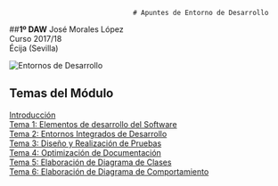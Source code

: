                                    # Apuntes de Entorno de Desarrollo
##__1º DAW__                              José Morales López  
Curso 2017/18  
Écija (Sevilla)  

![Entornos de Desarrollo](https://images.sftcdn.net/images/t_optimized,f_auto/p/2f4c04f4-96d0-11e6-9830-00163ed833e7/3163796423/java-runtime-environment-screenshot.png)

## Temas del Módulo

[Introducción](temas/introducción.md)  
[Tema 1: Elementos de desarrollo del Software](temas/tema1.md)  
[Tema 2: Entornos Integrados de Desarrollo](temas/tema2.md)   
[Tema 3: Diseño y Realización de Pruebas](temas/tema3.md)  
[Tema 4: Optimización de Documentación](tema4.md)  
[Tema 5: Elaboración de Diagrama de Clases](tema5.md)  
[Tema 6: Elaboración de Diagrama de Comportamiento](tema6.md)  
